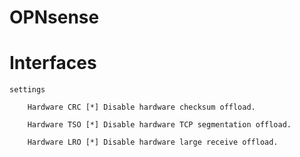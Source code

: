 # OPNsense



# Interfaces

    settings

        Hardware CRC [*] Disable hardware checksum offload.

        Hardware TSO [*] Disable hardware TCP segmentation offload.

        Hardware LRO [*] Disable hardware large receive offload.
        
